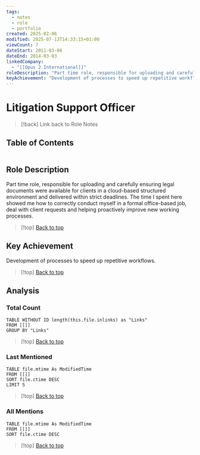 ```yaml
---
tags:
  - notes
  - role
  - portfolio
created: 2025-02-06
modified: 2025-07-13T14:33:15+01:00
viewCount: 7
dateStart: 2011-03-06
dateEnd: 2014-03-03
linkedCompany:
  - "[[Opus 2 International]]"
roleDescription: "Part time role, responsible for uploading and carefully ensuring legal documents were available for clients in a cloud-based structured environment and delivered within strict deadlines. The time I spent here showed me how to correctly conduct myself in a formal office-based job, deal with client requests and helping proactively improve new working processes."
keyAchievement: "Development of processes to speed up repetitive workflows."
---
```

# Litigation Support Officer

> [!back] Link back to <span class="mint-link">Role Notes</span>

## Table of Contents
```table-of-contents
```

## Role Description

Part time role, responsible for uploading and carefully ensuring legal documents were available for clients in a cloud-based structured environment and delivered within strict deadlines. The time I spent here showed me how to correctly conduct myself in a formal office-based job, deal with client requests and helping proactively improve new working processes.

>[!top] [Back to top](#Table%20of%20Contents)

## Key Achievement

Development of processes to speed up repetitive workflows.

>[!top] [Back to top](#Table%20of%20Contents)

## Analysis

### Total Count

```dataview
TABLE WITHOUT ID length(this.file.inlinks) as "Links"
FROM [[]]
GROUP BY "Links"
```

>[!top] [Back to top](#Table%20of%20Contents)

### Last Mentioned

```dataview
TABLE file.mtime As ModifiedTime
FROM [[]]
SORT file.ctime DESC
LIMIT 5
```

>[!top] [Back to top](#Table%20of%20Contents)

### All Mentions

```dataview
TABLE file.mtime As ModifiedTime
FROM [[]]
SORT file.ctime DESC
```

>[!top] [Back to top](#Table%20of%20Contents)